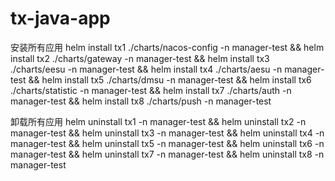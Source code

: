 # tx-java-app

安装所有应用
helm install  tx1  ./charts/nacos-config -n manager-test && 
helm install  tx2  ./charts/gateway -n manager-test && 
helm install  tx3  ./charts/eesu -n manager-test && 
helm install  tx4  ./charts/aesu -n manager-test && 
helm install  tx5  ./charts/dmsu -n manager-test && 
helm install  tx6  ./charts/statistic -n manager-test && 
helm install  tx7  ./charts/auth -n manager-test && 
helm install  tx8  ./charts/push -n manager-test

卸载所有应用
 helm uninstall  tx1 -n manager-test && 
 helm uninstall  tx2 -n manager-test && 
 helm uninstall  tx3 -n manager-test && 
 helm uninstall  tx4 -n manager-test && 
 helm uninstall  tx5 -n manager-test && 
 helm uninstall  tx6 -n manager-test && 
 helm uninstall  tx7 -n manager-test && 
 helm uninstall  tx8 -n manager-test
